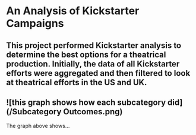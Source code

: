 # An Analysis of Kickstarter Campaigns
This project performed Kickstarter analysis to determine the best options for a theatrical production.  Initially, the data of all Kickstarter efforts were aggregated and then filtered to look at theatrical efforts in the US and UK.  
---
![this graph shows how each subcategory did](/Subcategory Outcomes.png)
---
The graph above shows...

